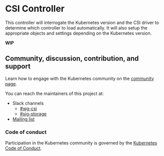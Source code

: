 # CSI Controller
This controller will interrogate the Kubernetes version and the CSI driver to
determine which controller to load automatically. It will also setup the
appropriate objects and settings depending on the Kubernetes version.

**WIP**

## Community, discussion, contribution, and support

Learn how to engage with the Kubernetes community on the [community page](http://kubernetes.io/community/).

You can reach the maintainers of this project at:

* Slack channels
  * [#wg-csi](https://kubernetes.slack.com/messages/wg-csi)
  * [#sig-storage](https://kubernetes.slack.com/messages/sig-storage)
* [Mailing list](https://groups.google.com/forum/#!forum/kubernetes-sig-storage)

### Code of conduct

Participation in the Kubernetes community is governed by the [Kubernetes Code of Conduct](code-of-conduct.md).
